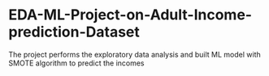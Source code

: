 # EDA-ML-Project-on-Adult-Income-prediction-Dataset
The project performs the exploratory data analysis and built ML model with SMOTE algorithm to predict the incomes
